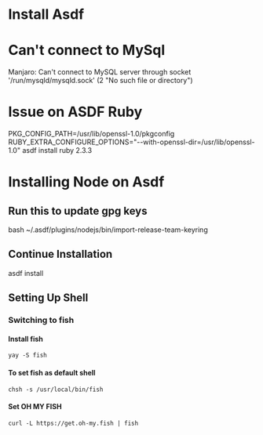 # Install Asdf




# Can't connect to MySql 

 Manjaro: Can't connect to MySQL server through socket '/run/mysqld/mysqld.sock' (2 "No such file or directory") 




# Issue on ASDF Ruby 
PKG_CONFIG_PATH=/usr/lib/openssl-1.0/pkgconfig RUBY_EXTRA_CONFIGURE_OPTIONS="--with-openssl-dir=/usr/lib/openssl-1.0" asdf install ruby 2.3.3



# Installing Node on Asdf

## Run this to update gpg keys
bash ~/.asdf/plugins/nodejs/bin/import-release-team-keyring

## Continue Installation
asdf install


## Setting Up Shell
### Switching to fish

#### Install fish

```
yay -S fish
```

#### To set fish as default shell

```chsh -s /usr/local/bin/fish```

#### Set OH MY FISH

```curl -L https://get.oh-my.fish | fish```
